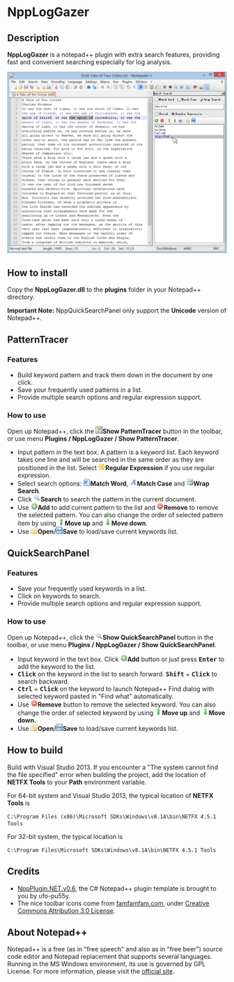 # NppLogGazer

## Description

**NppLogGazer** is a notepad++ plugin with extra search features, providing fast and convenient searching especially for log analysis.

![screenshot][quick_search_panel_screenshot]


## How to install

Copy the **NppLogGazer.dll** to the **plugins** folder in your Notepad++ directory.

**Important Note:** NppQuickSearchPanel only support the **Unicode** version of Notepad++.


## PatternTracer

### Features

- Build keyword pattern and track them down in the document by one click.
- Save your frequently used patterns in a list.
- Provide multiple search options and regular expression support.

### How to use

Open up Notepad++, click the ![plugin_icon][pattern_tracer_icon]**Show PatternTracer** button in the toolbar, or use menu **Plugins / NppLogGazer / Show PatternTracer**.

- Input pattern in the text box. A pattern is a keyword list. Each keyword takes one line and will be searched in the same order as they are positioned in the list. Select ![reg_exp][reg_exp_icon]**Regular Expression** if you use regular expression.
- Select search options: ![match_word][match_word_icon]**Match Word**, ![match_case][match_case_icon]**Match Case** and ![wrap_search][wrap_search_icon]**Wrap Search**.
- Click ![search][search_icon]**Search** to search the pattern in the current document.
- Use ![add][add_icon]**Add** to add current pattern to the list and ![delete][delete_icon]**Remove** to remove the selected pattern. You can also change the order of selected pattern item by using ![move_up][move_up_icon]**Move up** and ![move_down][move_down_icon]**Move down**.
- Use ![open][open_icon]**Open**/![save][save_icon]**Save** to load/save current keywords list.


## QuickSearchPanel

### Features

- Save your frequently used keywords in a list.
- Click on keywords to search.
- Provide multiple search options and regular expression support.

### How to use
Open up Notepad++, click the ![pluginicon][quick_search_panel_icon]**Show QuickSearchPanel** button in the toolbar, or use menu **Plugins / NppLogGazer / Show QuickSearchPanel**.

- Input keyword in the text box. Click ![add][add_icon]**Add** button or just press <kbd>**Enter**</kbd> to add the keyword to the list.
- <kbd>**Click**</kbd> on the keyword in the list to search forward. <kbd>**Shift**</kbd> + <kbd>**Click**</kbd> to search backward.
- <kbd>**Ctrl**</kbd> + <kbd>**Click**</kbd> on the keyword to launch Notepad++ Find dialog with selected keyword pasted in "Find what" automatically.
- Use ![delete][delete_icon]**Remove** button to remove the selected keyword. You can also change the order of selected keyword by using ![move_up][move_up_icon]**Move up** and ![move_down][move_down_icon]**Move down**.
- Use ![open][open_icon]**Open**/![save][save_icon]**Save** to load/save current keywords list.


## How to build

Build with Visual Studio 2013. If you encounter a "The system cannot find the file specified" error when building the project, add the location of **NETFX Tools** to your **Path** environment variable.

For 64-bit system and Visual Studio 2013, the typical location of **NETFX Tools** is
```
C:\Program Files (x86)\Microsoft SDKs\Windows\v8.1A\bin\NETFX 4.5.1 Tools
```

For 32-bit system, the typical location is
```
C:\Program Files\Microsoft SDKs\Windows\v8.1A\bin\NETFX 4.5.1 Tools
```


## Credits

- [NppPlugin.NET.v0.6], the C# Notepad++ plugin template is brought to you by ufo-pu55y.
- The nice toolbar icons come from [famfamfam.com], under [Creative Commons Attribution 3.0 License].


## About Notepad++

Notepad++ is a free (as in "free speech" and also as in "free beer") source code editor and Notepad replacement that supports several languages. Running in the MS Windows environment, its use is governed by GPL License.
For more information, please visit the [official site].


[quick_search_panel_screenshot]: Images/quick_search_panel_screenshot.png
[pattern_tracer_icon]: Images/Icons/pattern_tracer.png
[reg_exp_icon]: Images/Icons/reg_exp.png
[match_word_icon]: Images/Icons/match_word.png
[match_case_icon]: Images/Icons/match_case.png
[wrap_search_icon]: Images/Icons/wrap_search.png
[search_icon]: Images/Icons/search.png
[add_icon]: Images/Icons/add.png
[delete_icon]: Images/Icons/delete.png
[move_up_icon]: Images/Icons/move_up.png
[move_down_icon]: Images/Icons/move_down.png
[open_icon]: Images/Icons/open.png
[save_icon]: Images/Icons/save.png
[quick_search_panel_icon]: Images/Icons/quick_search_panel.png

[NppPlugin.NET.v0.6]: http://sourceforge.net/projects/sourcecookifier/files/other%20plugins/
[famfamfam.com]: http://www.famfamfam.com/
[Creative Commons Attribution 3.0 License]: http://creativecommons.org/licenses/by/3.0/
[official site]: https://notepad-plus-plus.org/
